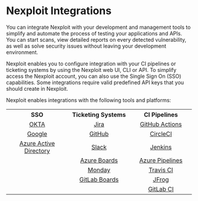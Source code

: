 # Nexploit Integrations
You can integrate Nexploit with your development and management tools to simplify and automate the process of testing your applications and APIs. You can start scans, view detailed reports on every detected vulnerability, as well as solve security issues without leaving your development environment. 

Nexploit enables you to configure integration with your CI pipelines or ticketing systems by using the Nexploit web UI, CLI or API. To simplify access the Nexploit account, you can also use the Single Sign On (SSO) capabilities. Some integrations require valid predefined API keys that you should create in Nexploit.

Nexploit enables integrations with the following tools and platforms: 


<table id="simple-table">
  <tr>
      <th width="30%" style="text-align:center">SSO</th>
      <th width="30%" style="text-align:center">Ticketing Systems</th>
      <th width="30%" style="text-align:center">CI Pipelines</th>
  </tr>
  <tr>
    <td style="text-align:center"><a href="#/guide/pipeline-integration/sso/okta-sso.md">OKTA</a></td>
    <td style="text-align:center"><a href="#/guide/pipeline-integration/ticketing-systems/integrating-with-nexploit/jira.md">Jira</a></td>
    <td style="text-align:center"><a href="#/guide/pipeline-integration/pipe-management/github-actions.md">GitHub Actions</a></td>
  </tr>
  <tr>
    <td style="text-align:center"><a href="#/guide/pipeline-integration/sso/google-sso.md">Google</a></td> 
    <td style="text-align:center"><a href="#/guide/pipeline-integration/ticketing-systems/integrating-with-nexploit/github.md">GitHub</a></td>
    <td style="text-align:center"><a href="#/guide/pipeline-integration/pipe-management/circleci.md">CircleCI</a></td>
  </tr>
  <tr>
    <td style="text-align:center"><a href="#/guide/pipeline-integration/sso/aad-sso.md">Azure Active Directory</a></td>
    <td style="text-align:center"><a href="#/guide/pipeline-integration/ticketing-systems/integrating-with-nexploit/slack.md">Slack</a></td>
    <td style="text-align:center"><a href="#/guide/pipeline-integration/pipe-management/jenkins/use-cases.md">Jenkins</a></td>
  </tr>
  <tr>
    <td></td>
    <td style="text-align:center"><a href="#/guide/pipeline-integration/ticketing-systems/integrating-with-nexploit/azure.md">Azure Boards</a></td>
    <td style="text-align:center"><a href="#/guide/pipeline-integration/pipe-management/azure-devops.md">Azure Pipelines</a></td>
  </tr>
  <tr>
    <td></td>
     <td style="text-align:center"><a href="#/guide/pipeline-integration/ticketing-systems/integrating-with-nexploit/monday.md">Monday</a></td>
    <td style="text-align:center"><a href="#/guide/pipeline-integration/pipe-management/travis/use-cases.md">Travis CI</a></td>
  </tr>
  <tr>
    <td></td>
     <td style="text-align:center"><a href="#/guide/pipeline-integration/ticketing-systems/integrating-with-nexploit/gitlab.md">GitLab Boards</a> </td>
    <td style="text-align:center"><a href="#/guide/pipeline-integration/pipe-management/jfrog.md">JFrog</a></td>
  </tr>
   <tr>
    <td></td>
     <td></td>
    <td style="text-align:center"><a href="#/guide/pipeline-integration/pipe-management/gitlab/use-cases.md">GitLab CI</a></td>
  </tr>
</table>